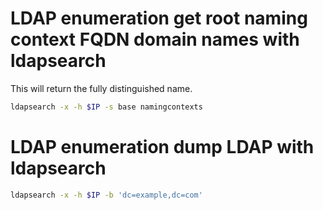 # LDAP enumeration get root naming context FQDN domain names with ldapsearch
This will return the fully distinguished name.
```bash
ldapsearch -x -h $IP -s base namingcontexts
```

# LDAP enumeration dump LDAP with ldapsearch
```bash
ldapsearch -x -h $IP -b 'dc=example,dc=com'
```
